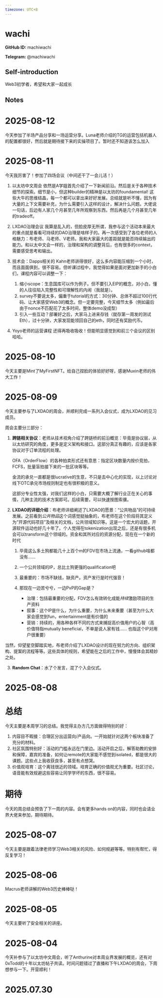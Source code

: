 ```yaml
---
timezone: UTC+8
---
```


# wachi

**GitHub ID:** machiwachi

**Telegram:** @machiwachi

## Self-introduction

Web3初学者，希望和大家一起成长

## Notes

<!-- Content_START -->
# 2025-08-12

今天参加了半场产品分享和一场运营分享。Luna老师介绍的TG的运营包括机器人的配置都很好，然后就是期待接下来的实操项目了。暂时还不知道该怎么加入

# 2025-08-11

今天我厉害了！参加了四场会议（中间还干了一会儿活！）

1. 以太坊中文周会
依然是A学姐首先介绍了一下新闻前沿。然后是关于各种技术细节的探索。细节是小，但这种builder的精神是以太坊的foundamental! 这些大牛的思维结晶，每一个都可以拿出来好好发展。总结就是听不懂，因为有大量的上下文需要补充，为什么需要引入这样的设计，解决什么问题。大佬说一句话，后边有人家几个月甚至几年所观察到东西，然后再是几个月甚至几年的tradeoff。

2. LXDAO治理会议
我算是乱入的，但脸皮厚无所谓，我参与这个活动本来最大的重点就是看看可持续的DAO治理是啥样子的。再一次感受到了各位老师的人格魅力：布老师、马老师、V老师。我和大家最大的差距就是能否持续输出的能力。和以太中文会一样的，治理和架构的调整背后，也有很多的context，需要感受思考和输出。

3. 技术会：Dapps相关的
Kahn老师讲得很好，这么多内容能压缩到一个小时，而且面面俱到，很不容易。但听课过程中，我觉得如果是面对更加新手的小白们，课程内容可以调整一下：
    1. 缩小scope：生息国库可以作为例子。但不要引入EIP的概念，对小白，懂的人往往陷入完整性和可理解性的内闹（我就是）。
    2. survey不要说太多，偏重于tutorial的方式：30分钟、总体不超过100行代码、让大家感受Web3的概念。但一定要完整，今天细节太多（例如最后由于nonce不匹配花了太多时间，整体demo没成型）
    3. 引入一些互动？部署好之后，大家马上进来存钱（就存第一周发的测试Eth），过十分钟，大家发现能领回自己的eth，同时还有奖励代币。

4. Yoyo老师的运营课程
还得再吸收吸收！但能明显感觉到和前三个会议的区别哈哈。

# 2025-08-10

今天主要是Mint了MyFirstNFT。给自己捏脸的体验好好呀，感谢Muxin老师的伟大工作！

# 2025-08-09

今天主要参与了LXDAO的周会，并顺利完成一系列入会仪式，成为LXDAO的见习成员。

周会主要分三部分：
1. **跨链相关协议**：老师从技术视角介绍了跨链桥的前沿概览：毕竟是协议层，从以太坊研究的角度，更多是定义架构和接口。这部分真正有趣的，应该是各家协议对于订单流程的处理。

    OFA（OrderFlow）的各种拍卖形式还有意思：指定区块数量内按价竞拍，FCFS，批量盲拍接下来的一批区块等等。

    金流的承兑一直都是很lucrative的生意，不只是去中心化的实现，以上讨论对线下OTC承兑市场规则制定也有很积极的意义。

    这部分专业性太强，对我们这样的小白，只需要大概了解行业正在关心的事情，几种主流的技术方案即可。后续需要，可以快速按图索骥。
2. **LXDAO的详细介绍**：布老师详细阐述了LXDAO的愿景：“公共物品”的可持续发展。之前看到*公共物品*这个词感觉挺抽象的，布老师在这个阶段将其定义为”开源代码项目”及相关的文档，公共领域知识等。这是一个宏大的话题，开源软件运动也好几十年了。个人觉得在tokenization出现之后，还是有很多机会可以transform这个领域的。资金和其所对应的资源分配，现在在一个新的时代

    1. 毕竟这么多土狗都能几十上百个m的FDV在市场上流通，一看github啥都没有…… 
    2. 一个公共领域的IP，总比土狗更强的qualification吧
    3. 最重要的：市场不缺钱，缺资产。资产发行是时代强音！
    4. 那现在一边苦兮兮，一边PvP的Gap是？

         - 治理：包括最重要的分配，FDV怎么有效转化成能*持续*激励项目的生产资料
        - 叙事：这个IP是什么，为什么重要，为什么未来重要（甚至为什么大家会感觉到fun，entertainment是有价值的
         - 营销：持续的，用各种各样不同的方式来捕捉高价值用户的心智（高价值特指mutually beneficial，不单是说人家有钱…… 也指这个IP对用户很重要）

当然，仰望星空脚踏实地，布老师介绍了LXDAO设计的现在努力的方向、组织架构、提案的流程等等。这些具体的规则，希望能在之后的工作中，慢慢体会其精妙之处。

3. **Random Chat**：水了个发言，混了个入会仪式。

# 2025-08-08

# 总结
今天主要是本周学习的总结。我觉得主办方几方面做得特别的好：
1. 内容目不暇接：合理区分出运营向/产品向。一开始就针对这两个板块准备了充分的材料。
2. 社区氛围特别好：活动的门槛永远在门里边。活动开启之后，解答助教的安排和保障，嘉宾的准备，如何让remote的大家能不感觉到isolated，都是很大的课题。这些点上我收获良多，甚至有点想哭。
3. 价值观培育：这个离钱很近的领域。培育正确的价值观尤为重要。社区讨论，语音能有效规避这些容易让同学学坏的东西，很不容易。

# 期待
今天的周总结会预告了下一周的内容。会有更多hands on的内容，同时也会请业界大佬来参加，期待期待。

# 2025-08-07

今天主要是跟着法律老师学习Web3相关的风险、如何规避等等。特别有帮忙，得反复学习！

# 2025-08-06

Macrus老师讲解的Web3历史棒棒哒！

# 2025-08-05

今天主要听了安全相关的讲座。

# 2025-08-04

今天补参与了以太坊中文周会，听了Anthurine对本周业界发展的概览，还有对0xTodd的十年以太坊帖子共读。时间问题错过了直播和下午LXDAO的周会，下周想参与一下。开营顺利！


# 2025.07.30


<!-- Content_END -->
